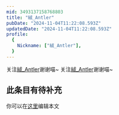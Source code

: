 ```yaml
---
mid: 3493137158768803
title: "絨_Antler"
pubDate: "2024-11-04T11:22:08.593Z"
updatedDate: "2024-11-04T11:22:08.593Z"
profile:
  {
    Nickname: ["絨_Antler"],
  }
---
```


关注[絨_Antler](https://space.bilibili.com/3493137158768803)谢谢喵~ 关注[絨_Antler](https://space.bilibili.com/3493137158768803)谢谢喵~

## 此条目有待补充
你可以在[这里](https://github.com/Yuhanawa/VTuber.ICU-Content/edit/master/v/絨_Antler/index.md)编辑本文
